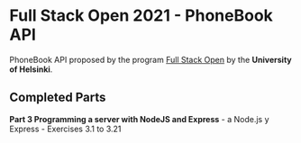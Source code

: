 # Full Stack Open 2021 - PhoneBook API
PhoneBook API proposed by the program [Full Stack Open](https://fullstackopen.com/en) by the **University of Helsinki**.

## Completed Parts
**Part 3 Programming a server with NodeJS and Express** - a Node.js y Express - Exercises 3.1 to 3.21 <br>